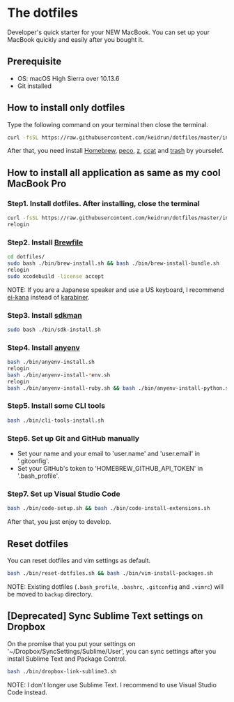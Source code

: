 # The dotfiles

Developer's quick starter for your NEW MacBook.
You can set up your MacBook quickly and easily after you bought it.

## Prerequisite

- OS: macOS High Sierra over 10.13.6
- Git installed

## How to install only dotfiles

Type the following command on your terminal then close the terminal.

```bash
curl -fsSL https://raw.githubusercontent.com/keidrun/dotfiles/master/install.sh | bash
```

After that, you need install [Homebrew](https://brew.sh/ "Homebrew"), [peco](https://github.com/peco/peco "peco"), [z](https://github.com/rupa/z "z"), [ccat](https://github.com/jingweno/ccat "ccat") and [trash](http://hasseg.org/trash/ "trash") by yourselef.

## How to install all application as same as my cool MacBook Pro

### Step1. Install dotfiles. After installing, close the terminal

```bash
curl -fsSL https://raw.githubusercontent.com/keidrun/dotfiles/master/install.sh | bash
relogin
```

### Step2. Install [Brewfile](https://github.com/Homebrew/homebrew-bundle "Brewfile")

```bash
cd dotfiles/
sudo bash ./bin/brew-install.sh && bash ./bin/brew-install-bundle.sh
relogin
sudo xcodebuild -license accept
```

NOTE: If you are a Japanese speaker and use a US keyboard, I recommend [ei-kana](https://ei-kana.appspot.com/ "ei-kana") instead of [karabiner](https://pqrs.org/osx/karabiner/index.html.ja "karabiner").

### Step3. Install [sdkman](https://github.com/sdkman/sdkman-cli "sdkman")

```bash
sudo bash ./bin/sdk-install.sh
```

### Step4. Install [anyenv](https://github.com/riywo/anyenv "anyenv")

```bash
bash ./bin/anyenv-install.sh
relogin
bash ./bin/anyenv-install-*env.sh
relogin
bash ./bin/anyenv-install-ruby.sh && bash ./bin/anyenv-install-python.sh && bash ./bin/anyenv-install-node.sh && bash ./bin/anyenv-install-go.sh
```

### Step5. Install some CLI tools

```bash
bash ./bin/cli-tools-install.sh
```

### Step6. Set up Git and GitHub manually

- Set your name and your email to 'user.name' and 'user.email' in '.gitconfig'.
- Set your GitHub's token to 'HOMEBREW_GITHUB_API_TOKEN' in '.bash_profile'.

### Step7. Set up Visual Studio Code

```bash
bash ./bin/code-setup.sh && bash ./bin/code-install-extensions.sh
```

After that, you just enjoy to develop.

## Reset dotfiles

You can reset dotfiles and vim settings as default.

```bash
bash ./bin/reset-dotfiles.sh && bash ./bin/vim-install-packages.sh
```

NOTE: Existing dotfiles (`.bash_profile`, `.bashrc`, `.gitconfig` and `.vimrc`) will be moved to `backup` directory.

## [Deprecated] Sync Sublime Text settings on Dropbox

On the promise that you put your settings on '~/Dropbox/SyncSettings/Sublime/User', you can sync settings after you install Sublime Text and Package Control.

```bash
bash ./bin/dropbox-link-sublime3.sh
```

NOTE: I don't longer use Sublime Text. I recommend to use Visual Studio Code instead.
